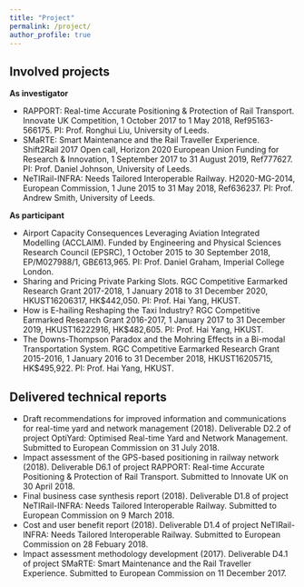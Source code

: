 ```yaml
---
title: "Project"
permalink: /project/
author_profile: true
---
```



Involved projects 
-------------
**As investigator**

* RAPPORT: Real-time Accurate Positioning & Protection of Rail Transport. Innovate UK Competition, 1 October 2017 to 1 May 2018, Ref95163-566175. PI: Prof. Ronghui Liu, University of Leeds.
* SMaRTE: Smart Maintenance and the Rail Traveller Experience. Shift2Rail 2017 Open call, Horizon 2020 European Union Funding for Research & Innovation, 1 September 2017 to 31 August 2019, Ref777627. PI: Prof. Daniel Johnson, University of Leeds.
* NeTIRail-INFRA: Needs Tailored Interoperable Railway. H2020-MG-2014, European Commission, 1 June 2015 to 31 May 2018, Ref636237. PI: Prof. Andrew Smith, University of Leeds.

**As participant**
* Airport Capacity Consequences Leveraging Aviation Integrated Modelling (ACCLAIM). Funded by Engineering and Physical Sciences Research Council (EPSRC), 1 October 2015 to 30 September 2018, EP/M027988/1, GB£613,965. PI: Prof. Daniel Graham, Imperial College London.
* Sharing and Pricing Private Parking Slots. RGC Competitive Earmarked Research Grant 2017-2018, 1 January 2018 to 31 December 2020, HKUST16206317, HK$442,050. PI: Prof. Hai Yang, HKUST.
* How is E-hailing Reshaping the Taxi Industry? RGC Competitive Earmarked Research Grant 2016-2017, 1 January 2017 to 31 December 2019, HKUST16222916, HK$482,605. PI: Prof. Hai Yang, HKUST.
* The Downs-Thompson Paradox and the Mohring Effects in a Bi-modal Transportation System. RGC Competitive Earmarked Research Grant 2015-2016, 1 January 2016 to 31 December 2018, HKUST16205715, HK$495,922. PI: Prof. Hai Yang, HKUST.

Delivered technical reports
------------
* Draft recommendations for improved information and communications for real-time yard and network management (2018). Deliverable D2.2 of project OptiYard: Optimised Real-time Yard and Network Management. Submitted to European Commission on 31 July 2018.
* Impact assessment of the GPS-based positioning in railway network (2018). Deliverable D6.1 of project RAPPORT: Real-time Accurate Positioning & Protection of Rail Transport. Submitted to Innovate UK on 30 April 2018.
* Final business case synthesis report (2018). Deliverable D1.8 of project NeTIRail-INFRA: Needs Tailored Interoperable Railway. Submitted to European Commission on 9 March 2018.
* Cost and user benefit report (2018). Deliverable D1.4 of project NeTIRail-INFRA: Needs Tailored Interoperable Railway. Submitted to European Commission on 28 Febuary 2018.
* Impact assessment methodology development (2017). Deliverable D4.1 of project SMaRTE: Smart Maintenance and the Rail Traveller Experience. Submitted to European Commission on 11 December 2017.
